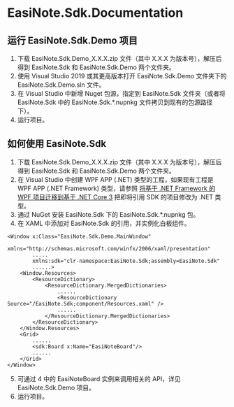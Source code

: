 # EasiNote.Sdk.Documentation
## 运行 EasiNote.Sdk.Demo 项目
1. 下载 EasiNote.Sdk.Demo_X.X.X.zip 文件（其中 X.X.X 为版本号），解压后得到 EasiNote.Sdk 和 EasiNote.Sdk.Demo 两个文件夹。
2. 使用 Visual Studio 2019 或其更高版本打开  EasiNote.Sdk.Demo 文件夹下的 EasiNote.Sdk.Demo.sln 文件。
3. 在 Visual Studio 中新增 Nuget 包源，指定到 EasiNote.Sdk 文件夹（或者将 EasiNote.Sdk 中的 EasiNote.Sdk.*.nupnkg 文件拷贝到现有的包源路径下）。
4. 运行项目。

## 如何使用 EasiNote.Sdk
1. 下载 EasiNote.Sdk.Demo_X.X.X.zip 文件（其中 X.X.X 为版本号），解压后得到 EasiNote.Sdk 和 EasiNote.Sdk.Demo 两个文件夹。
2. 在 Visual Studio 中创建 WPF APP (.NET) 类型的工程，如果现有工程是 WPF APP (.NET Framework) 类型，请参照 [将基于 .NET Framework 的 WPF 项目迁移到基于 .NET Core 3](https://blog.walterlv.com/post/migrate-wpf-project-from-dotnet-framework-to-dotnet-core.html) 把即将引用 SDK 的项目修改为 .NET 类型。 
3. 通过 NuGet 安装 EasiNote.Sdk 下的 EasiNote.Sdk.*.nupnkg 包。
4. 在 XAML 中添加对 EasiNote.Sdk 的引用，并实例化白板组件。
```xaml
<Window x:Class="EasiNote.Sdk.Demo.MainWindow"
        xmlns="http://schemas.microsoft.com/winfx/2006/xaml/presentation"
        .....
        xmlns:sdk="clr-namespace:EasiNote.Sdk;assembly=EasiNote.Sdk"
        ......>
    <Window.Resources>
        <ResourceDictionary>
            <ResourceDictionary.MergedDictionaries>
                ......
                <ResourceDictionary Source="/EasiNote.Sdk;component/Resources.xaml" />
                ......
            </ResourceDictionary.MergedDictionaries>
        </ResourceDictionary>
    </Window.Resources>
    <Grid>
        ......
        <sdk:Board x:Name="EasiNoteBoard"/>
        ......
    </Grid>
</Window>
```
5. 可通过 4 中的 EasiNoteBoard 实例来调用相关的 API，详见 EasiNote.Sdk.Demo 项目。
6. 运行项目。
